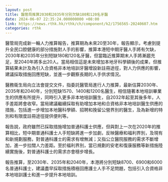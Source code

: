 ```yaml
---
layout: post
title: 醫管局推算2030和2035年分別欠缺180和120名牙醫
date: 2024-06-07 22:35:24.000000000 +08:00
link: https://news.rthk.hk/rthk/ch/component/k2/1756565-20240607.htm
categories: rthk
---
```


醫管局完成新一輪人力推算報告，推算期為未來20至30年，報告顯示，考慮到提升全民口腔健康的部分措施對人手的影響，推算本港短中期牙醫人手將有欠缺，2030年和2035年分別短缺180和120名牙醫，但當臨近推算期末人手將漸趨充足，至2040年將多出20人。當局相信這是未來增加本地牙科學額後的成果，但推算結果未計及為引入合資格非本地培訓牙醫增設新註冊途徑，對人力供應的影響，建議採取措施回應短缺，並進一步觀察長期的人手供求情況。

醫務衞生局向立法會提交文件，指委託醫管局進行人力推算，最新估算2030年、2035年和2040年，分別短缺1570、1400和1200名醫生，相信隨著本地培訓畢業生的供應有所提升，同時引入更多非本地培訓醫生，自2032年起至其後多年，人手差距將會收窄。當局建議繼續採取有助增加本地和合資格非本地培訓醫生供應的措施，包括進一步增加本地醫科學額、招聘和挽留公營界別的醫生，及為新增的特別和有限度註冊途徑提供便利等。

報告說，政府雖然已採取措施增加普通科護士供應，但與對上一次在2020年的推算相比，短中期普通科護士人手短缺將進一步加劇，反映醫療和福利界別，及現有和新規劃服務，對普通科護士的需求有增無減；又指公立醫院服務的需求不斷增加，進一步拉闊人力差距。至於福利界別，當已規劃的安老和復康服務等新措施陸續實施後，對普通科護士的需求亦會穩步增長。

報告推算，至2030年、2035年和2040年，本港將分別短缺8700、6900和6000名普通科護士，建議盡早採取措施積極回應護士人手不足問題，包括引入合資格非本地培訓護士和進一步提升本地培訓。
